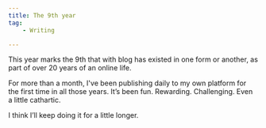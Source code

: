 ```yaml
---
title: The 9th year
tag: 
    - Writing

---
```


This year marks the 9th that with blog has existed in one form or another, as part of over 20 years of an online life.

For more than a month, I've been publishing daily to my own platform for the first time in all those years. It’s been fun. Rewarding. Challenging. Even a little cathartic.

I think I’ll keep doing it for a little longer.
